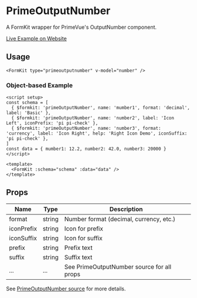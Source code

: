 # PrimeOutputNumber

A FormKit wrapper for PrimeVue's OutputNumber component.

[Live Example on Website](https://formkit-primevue.netlify.app/outputs/outputnumber)

## Usage
```vue
<FormKit type="primeoutputnumber" v-model="number" />
```

### Object-based Example
```vue
<script setup>
const schema = [
  { $formkit: 'primeOutputNumber', name: 'mumber1', format: 'decimal', label: 'Basic' },
  { $formkit: 'primeOutputNumber', name: 'number2', label: 'Icon Left', iconPrefix: 'pi pi-check' },
  { $formkit: 'primeOutputNumber', name: 'number3', format: 'currency', label: 'Icon Right', help: 'Right Icon Demo', iconSuffix: 'pi pi-check' },
]
const data = { mumber1: 12.2, number2: 42.0, number3: 20000 }
</script>

<template>
  <FormKit :schema="schema" :data="data" />
</template>
```

## Props
| Name         | Type      | Description |
|--------------|-----------|-------------|
| format       | string    | Number format (decimal, currency, etc.) |
| iconPrefix   | string    | Icon for prefix |
| iconSuffix   | string    | Icon for suffix |
| prefix       | string    | Prefix text |
| suffix       | string    | Suffix text |
| ...          | ...       | See PrimeOutputNumber source for all props |

See [PrimeOutputNumber source](https://github.com/sfxcode/formkit-primevue/tree/main/src/components/PrimeOutputNumber.vue) for more details.
